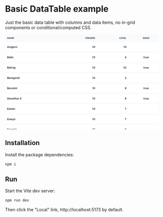 # Basic DataTable example

Just the basic data table with columns and data items, no in-grid components or conditional/computed CSS.

![](../../screenshot-01.png)

## Installation

Install the package dependencies:

```sh
npm i
```

## Run

Start the Vite dev server:
```sh
npm run dev
```

Then click the "Local" link, http://localhost:5173 by default.
